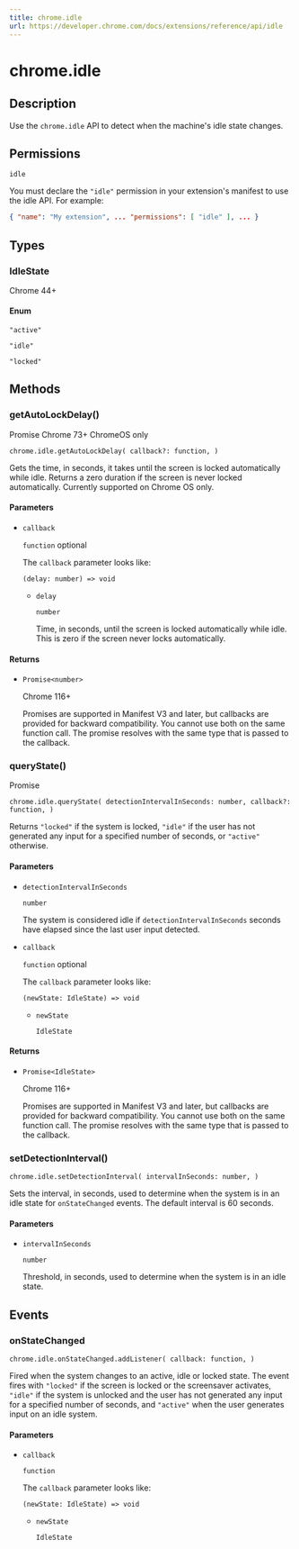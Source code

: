 ```yaml
---
title: chrome.idle
url: https://developer.chrome.com/docs/extensions/reference/api/idle
---
```


# chrome.idle

## Description

Use the `chrome.idle` API to detect when the machine's idle state changes.

## Permissions

`idle`

You must declare the `"idle"` permission in your extension's manifest to use the idle API. For example:

```json
{ "name": "My extension", ... "permissions": [ "idle" ], ... }
```

## Types

### IdleState

Chrome 44+

#### Enum

`"active"`

`"idle"`

`"locked"`

## Methods

### getAutoLockDelay()

Promise Chrome 73+ ChromeOS only

```
chrome.idle.getAutoLockDelay( callback?: function, )
```

Gets the time, in seconds, it takes until the screen is locked automatically while idle. Returns a zero duration if the screen is never locked automatically. Currently supported on Chrome OS only.

#### Parameters

*   `callback`

    `function` optional

    The `callback` parameter looks like:

    ```
    (delay: number) => void
    ```

    *   `delay`

        `number`

        Time, in seconds, until the screen is locked automatically while idle. This is zero if the screen never locks automatically.

#### Returns

*   `Promise<number>`

    Chrome 116+

    Promises are supported in Manifest V3 and later, but callbacks are provided for backward compatibility. You cannot use both on the same function call. The promise resolves with the same type that is passed to the callback.

### queryState()

Promise

```
chrome.idle.queryState( detectionIntervalInSeconds: number, callback?: function, )
```

Returns `"locked"` if the system is locked, `"idle"` if the user has not generated any input for a specified number of seconds, or `"active"` otherwise.

#### Parameters

*   `detectionIntervalInSeconds`

    `number`

    The system is considered idle if `detectionIntervalInSeconds` seconds have elapsed since the last user input detected.
*   `callback`

    `function` optional

    The `callback` parameter looks like:

    ```
    (newState: IdleState) => void
    ```

    *   `newState`

        `IdleState`

#### Returns

*   `Promise<IdleState>`

    Chrome 116+

    Promises are supported in Manifest V3 and later, but callbacks are provided for backward compatibility. You cannot use both on the same function call. The promise resolves with the same type that is passed to the callback.

### setDetectionInterval()

```
chrome.idle.setDetectionInterval( intervalInSeconds: number, )
```

Sets the interval, in seconds, used to determine when the system is in an idle state for `onStateChanged` events. The default interval is 60 seconds.

#### Parameters

*   `intervalInSeconds`

    `number`

    Threshold, in seconds, used to determine when the system is in an idle state.

## Events

### onStateChanged

```
chrome.idle.onStateChanged.addListener( callback: function, )
```

Fired when the system changes to an active, idle or locked state. The event fires with `"locked"` if the screen is locked or the screensaver activates, `"idle"` if the system is unlocked and the user has not generated any input for a specified number of seconds, and `"active"` when the user generates input on an idle system.

#### Parameters

*   `callback`

    `function`

    The `callback` parameter looks like:

    ```
    (newState: IdleState) => void
    ```

    *   `newState`

        `IdleState`
